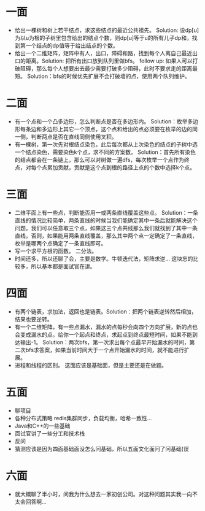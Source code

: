 # 一面

* 给出一棵树和树上若干结点，求这些结点的最近公共祖先。  Solution: 设dp[u]为以u为根的子树里包含给出的结点个数，则dp[u]等于u的所有儿子dp和，找到第一个结点的dp值等于给出结点的个数。
* 给出一个二维矩阵，矩阵中有人，出口，障碍和路，找到每个人离自己最近出口的距离。Solution: 把所有出口放到队列里做bfs。 follow up: 如果人可以打破阻碍，那么每个人想要出去最少需要打破多少阻碍，此时不要求走的距离最短。 Solution：bfs的时候优先扩展不会打破墙的点，使用两个队列维护。

# 二面

* 有一个点和一个凸多边形，怎么判断点是否在多边形内。 Solution：枚举多边形每条边和多边形上其它一个顶点，这个点和给出的点必须要在枚举的边的同一侧，判断两点是否在直线同侧使用叉积。
* 有一棵树，第一次先对根结点染色，此后每次都从上次染色的结点的子树中选一个结点染色，需要染色k个点，求不同的方案数。 Solution：首先所有染色的结点都会在一条链上，那么可以对树做一遍dfs，每次枚举一个点作为终点，对每个点累加贡献，贡献是这个点到根的路径上点的个数中选择k个点。

# 三面

* 二维平面上有一些点，判断能否用一或两条直线覆盖这些点。 Solution：一条直线的情况比较简单，两条直线的时候当我们能确定其中一条后就能解决这个问题。我们可以任意取三个点，如果这三个点共线那么我们就找到了其中一条直线，否则，如果能用两条直线覆盖，那么其中两个点一定确定了一条直线，枚举是哪两个点确定了一条直线即可。
* 写一个求平方根的函数。 二分法。
* 时间还多，所以还聊了会，主要是数学。牛顿迭代法，矩阵求逆... 这块忘的比较多，所以基本都是面试官在讲。



# 四面

* 有两个链表，求加法，返回也是链表。Solution：把两个链表逆转然后相加，结果也要逆转。
* 有一个二维矩阵，有一些点漏水，漏水的点每秒会向四个方向扩展，新的点也会变成漏水的点。给你一个起点和终点，求起点到终点最短时间，如果不能到达输出-1。 Solution：两次bfs，第一次求出每个点最早开始漏水的时间，第二次bfs求答案，如果当前时间大于一个点开始漏水的时间，就不能进行扩展。
* 进程和线程的区别。 这面应该是基础面，但是主要还是在做题。



# 五面

* 聊项目
* 各种分布式策略 redis集群同步，负载均衡，哈希一致性...
* Java和C++的一些基础
* 面试官讲了一些分工和技术栈
* 反问
* 猜测应该是因为四面基础面没怎么问基础，所以五面文化面问了问基础(误



# 六面

* 就大概聊了半小时，问我为什么想去一家初创公司。对这种问题其实我一向不太会回答啊... 

